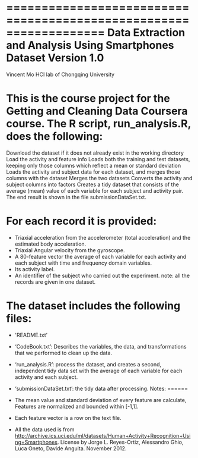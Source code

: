 
==================================================================
Data Extraction and Analysis Using Smartphones Dataset
Version 1.0
==================================================================
Vincent Mo
HCI lab of Chongqing University

This is the course project for the Getting and Cleaning Data Coursera course. The R script, run_analysis.R, does the following:
==================================================================

Download the dataset if it does not already exist in the working directory
Load the activity and feature info
Loads both the training and test datasets, keeping only those columns which reflect a mean or standard deviation
Loads the activity and subject data for each dataset, and merges those columns with the dataset
Merges the two datasets
Converts the activity and subject columns into factors
Creates a tidy dataset that consists of the average (mean) value of each variable for each subject and activity pair.
The end result is shown in the file submissionDataSet.txt.


For each record it is provided:
======================================

- Triaxial acceleration from the accelerometer (total acceleration) and the estimated body acceleration.
- Triaxial Angular velocity from the gyroscope. 
- A 80-feature vector the average of each variable for each activity and each subject with time and frequency domain variables. 
- Its activity label. 
- An identifier of the subject who carried out the experiment.
note: all the records are given in one dataset.

The dataset includes the following files:
=========================================

- 'README.txt’

- ‘CodeBook.txt’: Describes the variables, the data, and transformations that we performed to clean up the data.

- ‘run_analysis.R’: process the dataset, and creates a second, independent tidy data set with the average of each variable for each activity and each subject.

- ‘submissionDataSet.txt’: the tidy data after processing.
Notes: 
======
- The mean value and standard deviation of every feature are calculate, Features are normalized and bounded within [-1,1].
- Each feature vector is a row on the text file.

- All the data used is from http://archive.ics.uci.edu/ml/datasets/Human+Activity+Recognition+Using+Smartphones. License by Jorge L. Reyes-Ortiz, Alessandro Ghio, Luca Oneto, Davide Anguita. November 2012.


